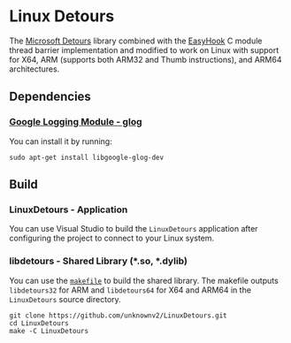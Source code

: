 # Linux Detours

The [Microsoft Detours](https://github.com/Microsoft/Detours) library combined with the [EasyHook](https://github.com/EasyHook/EasyHook) C module thread barrier implementation and modified to work on Linux with support for X64, ARM (supports both ARM32 and Thumb instructions), and ARM64 architectures.


## Dependencies

### [Google Logging Module - glog](https://github.com/google/glog)

You can install it by running:

```
sudo apt-get install libgoogle-glog-dev
```

## Build

### LinuxDetours - Application
You can use Visual Studio to build the `LinuxDetours` application after configuring the project to connect to your Linux system.

### libdetours - Shared Library (*.so, *.dylib)

You can use the [`makefile`](LinuxDetours/makefile) to build the shared library. The makefile outputs `libdetours32` for ARM and `libdetours64` for X64 and ARM64 in the `LinuxDetours` source directory.

```
git clone https://github.com/unknownv2/LinuxDetours.git
cd LinuxDetours
make -C LinuxDetours
```